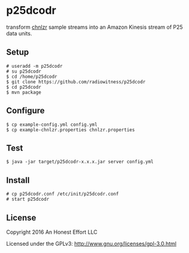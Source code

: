 # p25dcodr

transform [chnlzr](https://github.com/rhodey/chnlzr-server) sample streams into
an Amazon Kinesis stream of P25 data units.

## Setup
```
# useradd -m p25dcodr
# su p25dcodr
$ cd /home/p25dcodr
$ git clone https://github.com/radiowitness/p25dcodr
$ cd p25dcodr
$ mvn package
```

## Configure
```
$ cp example-config.yml config.yml
$ cp example-chnlzr.properties chnlzr.properties
```

## Test
```
$ java -jar target/p25dcodr-x.x.x.jar server config.yml
```

## Install
```
# cp p25dcodr.conf /etc/init/p25dcodr.conf
# start p25dcodr
```

## License

Copyright 2016 An Honest Effort LLC

Licensed under the GPLv3: http://www.gnu.org/licenses/gpl-3.0.html
